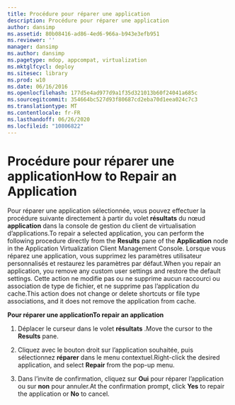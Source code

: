 ```yaml
---
title: Procédure pour réparer une application
description: Procédure pour réparer une application
author: dansimp
ms.assetid: 80b08416-ad86-4ed6-966a-b943e3efb951
ms.reviewer: ''
manager: dansimp
ms.author: dansimp
ms.pagetype: mdop, appcompat, virtualization
ms.mktglfcycl: deploy
ms.sitesec: library
ms.prod: w10
ms.date: 06/16/2016
ms.openlocfilehash: 177d5e4ad977d9a1f35d321013b60f24041a685c
ms.sourcegitcommit: 354664bc527d93f80687cd2eba70d1eea024c7c3
ms.translationtype: MT
ms.contentlocale: fr-FR
ms.lasthandoff: 06/26/2020
ms.locfileid: "10806822"
---
```

# <span data-ttu-id="8244f-103">Procédure pour réparer une application</span><span class="sxs-lookup"><span data-stu-id="8244f-103">How to Repair an Application</span></span>


<span data-ttu-id="8244f-104">Pour réparer une application sélectionnée, vous pouvez effectuer la procédure suivante directement à partir du volet **résultats** du nœud **application** dans la console de gestion du client de virtualisation d’applications.</span><span class="sxs-lookup"><span data-stu-id="8244f-104">To repair a selected application, you can perform the following procedure directly from the **Results** pane of the **Application** node in the Application Virtualization Client Management Console.</span></span> <span data-ttu-id="8244f-105">Lorsque vous réparez une application, vous supprimez les paramètres utilisateur personnalisés et restaurez les paramètres par défaut.</span><span class="sxs-lookup"><span data-stu-id="8244f-105">When you repair an application, you remove any custom user settings and restore the default settings.</span></span> <span data-ttu-id="8244f-106">Cette action ne modifie pas ou ne supprime aucun raccourci ou association de type de fichier, et ne supprime pas l’application du cache.</span><span class="sxs-lookup"><span data-stu-id="8244f-106">This action does not change or delete shortcuts or file type associations, and it does not remove the application from cache.</span></span>

**<span data-ttu-id="8244f-107">Pour réparer une application</span><span class="sxs-lookup"><span data-stu-id="8244f-107">To repair an application</span></span>**

1.  <span data-ttu-id="8244f-108">Déplacer le curseur dans le volet **résultats** .</span><span class="sxs-lookup"><span data-stu-id="8244f-108">Move the cursor to the **Results** pane.</span></span>

2.  <span data-ttu-id="8244f-109">Cliquez avec le bouton droit sur l’application souhaitée, puis sélectionnez **réparer** dans le menu contextuel.</span><span class="sxs-lookup"><span data-stu-id="8244f-109">Right-click the desired application, and select **Repair** from the pop-up menu.</span></span>

3.  <span data-ttu-id="8244f-110">Dans l’invite de confirmation, cliquez sur **Oui** pour réparer l’application ou sur **non** pour annuler.</span><span class="sxs-lookup"><span data-stu-id="8244f-110">At the confirmation prompt, click **Yes** to repair the application or **No** to cancel.</span></span>

 

 





